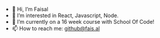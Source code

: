 - 👋 Hi, I’m Faisal
- 👀 I’m interested in React, Javascript, Node.
- 🌱 I’m currently on a 16 week course with School Of Code!
- 📫 How to reach me: github@fais.al

<!---
faisalagood/faisalagood is a ✨ special ✨ repository because its `README.md` (this file) appears on your GitHub profile.
You can click the Preview link to take a look at your changes.
--->
